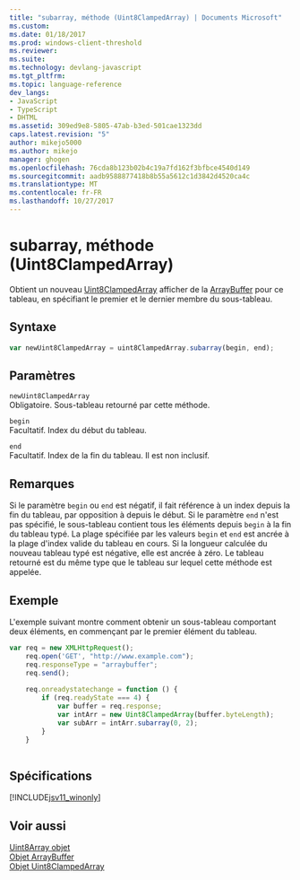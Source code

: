 ```yaml
---
title: "subarray, méthode (Uint8ClampedArray) | Documents Microsoft"
ms.custom: 
ms.date: 01/18/2017
ms.prod: windows-client-threshold
ms.reviewer: 
ms.suite: 
ms.technology: devlang-javascript
ms.tgt_pltfrm: 
ms.topic: language-reference
dev_langs:
- JavaScript
- TypeScript
- DHTML
ms.assetid: 309ed9e8-5805-47ab-b3ed-501cae1323dd
caps.latest.revision: "5"
author: mikejo5000
ms.author: mikejo
manager: ghogen
ms.openlocfilehash: 76cda8b123b02b4c19a7fd162f3bfbce4540d149
ms.sourcegitcommit: aadb9588877418b8b55a5612c1d3842d4520ca4c
ms.translationtype: MT
ms.contentlocale: fr-FR
ms.lasthandoff: 10/27/2017
---
```

# <a name="subarray-method-uint8clampedarray"></a>subarray, méthode (Uint8ClampedArray)
Obtient un nouveau [Uint8ClampedArray](../../javascript/reference/uint8array-object.md) afficher de la [ArrayBuffer](../../javascript/reference/arraybuffer-object.md) pour ce tableau, en spécifiant le premier et le dernier membre du sous-tableau.  
  
## <a name="syntax"></a>Syntaxe  
  
```JavaScript  
var newUint8ClampedArray = uint8ClampedArray.subarray(begin, end);  
```  
  
## <a name="parameters"></a>Paramètres  
 `newUint8ClampedArray`  
 Obligatoire. Sous-tableau retourné par cette méthode.  
  
 `begin`  
 Facultatif. Index du début du tableau.  
  
 `end`  
 Facultatif. Index de la fin du tableau. Il est non inclusif.  
  
## <a name="remarks"></a>Remarques  
 Si le paramètre `begin` ou `end` est négatif, il fait référence à un index depuis la fin du tableau, par opposition à depuis le début. Si le paramètre `end` n'est pas spécifié, le sous-tableau contient tous les éléments depuis `begin` à la fin du tableau typé. La plage spécifiée par les valeurs `begin` et `end` est ancrée à la plage d'index valide du tableau en cours. Si la longueur calculée du nouveau tableau typé est négative, elle est ancrée à zéro. Le tableau retourné est du même type que le tableau sur lequel cette méthode est appelée.  
  
## <a name="example"></a>Exemple  
 L'exemple suivant montre comment obtenir un sous-tableau comportant deux éléments, en commençant par le premier élément du tableau.  
  
```JavaScript  
var req = new XMLHttpRequest();  
    req.open('GET', "http://www.example.com");  
    req.responseType = "arraybuffer";  
    req.send();  
  
    req.onreadystatechange = function () {  
        if (req.readyState === 4) {  
            var buffer = req.response;  
            var intArr = new Uint8ClampedArray(buffer.byteLength);  
            var subArr = intArr.subarray(0, 2);  
        }  
    }  
  
```  
  
## <a name="requirements"></a>Spécifications  
 [!INCLUDE[jsv11_winonly](../../javascript/reference/includes/jsv11-winonly-md.md)]  
  
## <a name="see-also"></a>Voir aussi  
 [Uint8Array objet](../../javascript/reference/uint8array-object.md)   
 [Objet ArrayBuffer](../../javascript/reference/arraybuffer-object.md)   
 [Objet Uint8ClampedArray](../../javascript/reference/uint8clampedarray-object-javascript.md)